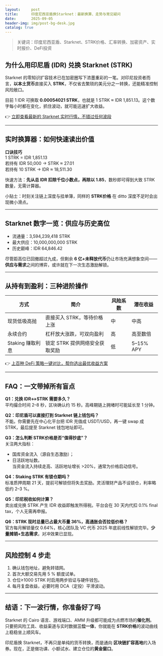 ```yaml
---
layout:     post
title:      印度尼西亚盾换Starknet：最新换算、走势与常见疑问
date:       2025-09-05
header-img: img/post-bg-desk.jpg
catalog: true
---
```


> 关键词：印度尼西亚盾、Starknet、STRK价格、汇率转换、加密资产、实时报价、DeFi投资

## 为什么用印尼盾 (IDR) 兑换 Starknet (STRK)

Starknet 的零知识扩容技术已在加密圈写下浓墨重彩的一笔。对印尼投资者而言，**以本土货币**直接买入 **STRK**，不仅省去繁琐的美元分之一转换，还能精准控制风险敞口。  

目前 1 IDR 可换取 **0.00054021 STRK**，也就是 1 STRK ≈ IDR 1,851.13。这个数字每小时都在变化，抓住波动，就可能迅速扩大收益。

👉 [立即查看最新的 Starknet 实时行情，不错过任何波段](https://okxdog.com/)

---

## 实时换算器：如何快速读出价值

**口诀技巧**  
1 STRK = IDR 1,851.13  
若持有 IDR 50,000 → STRK ≈ 27.01  
若持有 10 STRK → IDR ≈ 18,511.30

快速方法：**先从总 IDR 扣除千位小数点，再除以 1.85**，数秒即可得到大致 STRK 数量，无需计算器。  

小贴士：时刻关注链上深度与挂单簿，同样的 **STRK价格** 在 ditto 深度不足时会出现微小滑点。

---

## Starknet 数字一览：供应与历史高位

- 流通量：3,594,239,418 STRK  
- 最大供应：10,000,000,000 STRK  
- 历史巅峰：IDR 64,846.42  

尽管距高位已回撤超过九成，但剩余 **6 亿+未释放代币**仍让市场充满想象空间——**供应与需求**之间的博弈，或许就在下一次生态激励解锁。

---

## 从持有到盈利：三种进阶操作

| 方式 | 简介 | 风险系数 | 潜在收益 |
|---|---|---|---|
| 现货低吸高抛 | 直接买入 STRK，等待价格上涨 | 中 | 中高 |
| 永续合约 | 杠杆放大涨跌，可双向盈利 | 高 | 高至数倍 |
| Staking 赚取利息 | 锁定 STRK 提供网络安全获取奖励 | 低 | 5–15% APY |

👉 [上百种 DeFi 策略一键对比，帮你选出最优收益方案](https://okxdog.com/)

---

## FAQ：一文带掉所有盲点

**Q1：兑换 IDR↔STRK 需要多久？**  
平均撮合时间 2–8 秒，区块确认约 15 秒。高峰期链上拥堵时可能延长至 1 分钟。

**Q2：印尼盾可以直接打到 Starknet 链上钱包吗？**  
不能。你需要先在中心化平台把 IDR 充值成 USDT/USD，再一键 swap 成 STRK，最后提至 Starknet 钱包地址即可。

**Q3：怎么判断 STRK价格是否“值得抄底”？**  
关注两大指标：  
- 国库资金流入（源自生态激励）；  
- 日活跃地址数。  
当资金流入持续走高、活跃地址增长 >20%，通常为价格启动信号。

**Q4：Staking STRK 有锁仓期吗？**  
标准质押周期 21 天，提前可解锁但将失去奖励。灵活理财产品不设锁仓，利率略低约 2–3 %。

**Q5：印尼税收如何计算？**  
卖出或兑换 STRK 产生 IDR 收益即触发所得税。平台会在 30 天内代扣 0.1% final tax，个人无需再申报。

**Q6：STRK 现时总量已占最大币量 36%，高通胀会否拉低价格？**  
官方每月解锁量仅 0.64%，核心团队及 VC 代币 2025 年底前线性解锁完毕。**少量摊销+生态需求**，对冲效果已显现。

---

## 风险控制 4 步走

1. 确认钱包地址，避免转错网。  
2. 首次大额交易先用 5 % 额度试单。  
3. 仓位≥1000 STRK 时启用两步验证与硬件钱包。  
4. 每月复盘收益，必要时用 DCA（定投）平滑波动。

---

## 结语：下一波行情，你准备好了吗

Starknet 的 Cairo 语言、游戏端口、AMM 升级都可能成为点燃市场的**催化剂**。只要把风险工具、收益渠道与实时数据**三位一体**，你就能在 **STRK价格**的波动曲线上稳稳坐上顺风车。  

印尼盾换 Starknet，不再只是单纯的货币转换，而是通向 **区块链扩容高地**的入场券。现在，正是做功课、小额试水、建立仓位的**黄金窗口**。